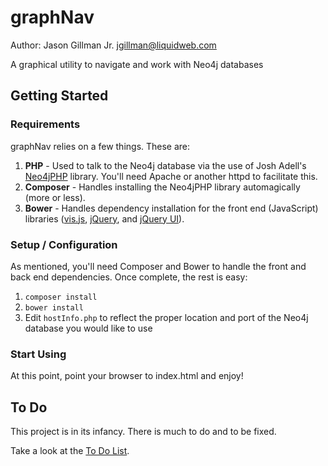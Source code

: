 graphNav
========
Author: Jason Gillman Jr. <jgillman@liquidweb.com>

A graphical utility to navigate and work with Neo4j databases

Getting Started
-------

### Requirements

graphNav relies on a few things. These are:

1. **PHP** - Used to talk to the Neo4j database via the use of Josh Adell's [Neo4jPHP](https://github.com/jadell/neo4jphp/) library. You'll need Apache or another httpd to facilitate this.
1. **Composer** - Handles installing the Neo4jPHP library automagically (more or less).
1. **Bower** - Handles dependency installation for the front end (JavaScript) libraries ([vis.js](https://github.com/almende/vis), [jQuery](http://jquery.com), and [jQuery UI](http://jqueryui.com)).


### Setup / Configuration

As mentioned, you'll need Composer and Bower to handle the front and back end dependencies. Once complete, the rest is easy:

1. `composer install`
1. `bower install`
1. Edit `hostInfo.php` to reflect the proper location and port of the Neo4j database you would like to use

### Start Using
At this point, point your browser to index.html and enjoy!

To Do
-----

This project is in its infancy. There is much to do and to be fixed.

Take a look at the [To Do List](https://github.com/jgillmanjr/graphNav/issues/2).

